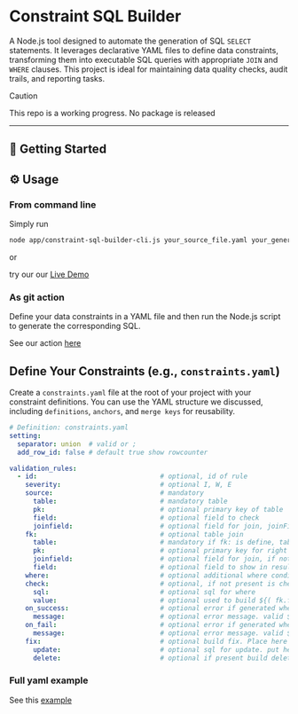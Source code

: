 # Constraint SQL Builder

A Node.js tool designed to automate the generation of SQL `SELECT` statements. It leverages declarative YAML files to define data constraints, transforming them into executable SQL queries with appropriate `JOIN` and `WHERE` clauses. This project is ideal for maintaining data quality checks, audit trails, and reporting tasks.

> [!CAUTION]
> This repo is a working progress.
> No package is released

---

## 🚀 Getting Started

## ⚙️ Usage

### From command line

Simply run
```bash
node app/constraint-sql-builder-cli.js your_source_file.yaml your_generated_file.sql
```
or

try our our [Live Demo](constraint-sql-builder-web.html)


### As git action

Define your data constraints in a YAML file and then run the Node.js script to generate the corresponding SQL.

See our action [here](https://github.com/wolfsolver/constraint-sql-builder/blob/main/.github/workflows/generate_sql.yml)

## Define Your Constraints (e.g., `constraints.yaml`)

Create a `constraints.yaml` file at the root of your project with your constraint definitions. You can use the YAML structure we discussed, including `definitions`, `anchors`, and `merge keys` for reusability.

```yaml
# Definition: constraints.yaml
setting:
  separator: union  # valid or ;
  add_row_id: false # default true show rowcounter

validation_rules:
  - id:                               # optional, id of rule
    severity:                         # optional I, W, E
    source:                           # mandatory
      table:                          # mandatory table
      pk:                             # optional primary key of table
      field:                          # optional field to check
      joinfield:                      # optional field for join, joinField || field || pk || null
    fk:                               # optional table join
      table:                          # mandatory if fk: is define, table for join
      pk:                             # optional primary key for right table
      joinfield:                      # optional field for join, if not present pk is used
      field:                          # optional field to show in result = field || joinfield || pk || null
    where:                            # optional additional where condition
    check:                            # optional, if not present is check.value = is null
      sql:                            # optional sql for where
      value:                          # optional used to build ${( fk.field || fk.joinField || fk.pk || surce.field || source.pk )} ${check.value}
    on_success:                       # optional error if generated where is true
      message:                        # optional error message. valid ${struct.field} for name and (${struct.field}) for its content
    on_fail:                          # optional error if generated where is false. cannot be present with on_fail
      message:                        # optional error message. valid ${struct.field} for name and (${struct.field}) for its content
    fix:                              # optional build fix. Place here your SQL code with (${source.pk}) to identify correct record or use
      update:                         # optional sql for update. put here value for source.field
      delete:                         # optional if present build delete statement for (${source.pk})

```

### Full yaml example
See this [example](https://github.com/wolfsolver/constraint-sql-builder/blob/main/samples/check_mmex_db.yaml)